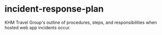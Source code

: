 # incident-response-plan
KHM Travel Group's outline of procedures, steps, and responsibilities when hosted web app incidents occur.
